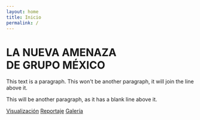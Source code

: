 ```yaml
---
layout: home
title: Inicio
permalink: /
---
```


# LA NUEVA AMENAZA <br>DE GRUPO MÉXICO

This text is a paragraph.
This won't be another paragraph, it will join the line above it.

This will be another paragraph, as it has a blank line above it.

[Visualización](/visualizacion)
[Reportaje](/reportaje)
[Galería](/galeria)
